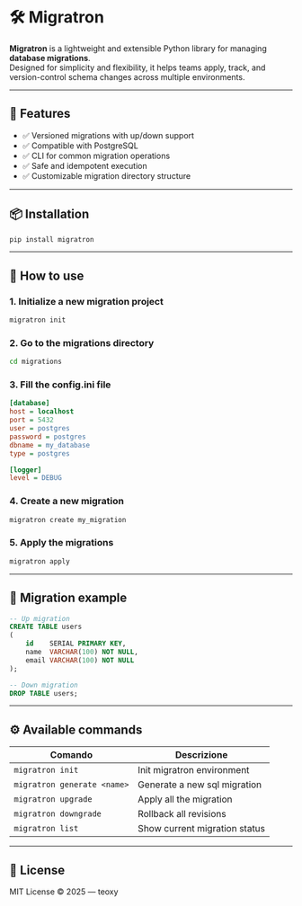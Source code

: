 # 🛠️ Migratron

**Migratron** is a lightweight and extensible Python library for managing **database migrations**.  
Designed for simplicity and flexibility, it helps teams apply, track, and version-control schema changes across multiple
environments.

---

## 🚀 Features

- ✅ Versioned migrations with up/down support
- ✅ Compatible with PostgreSQL
- ✅ CLI for common migration operations
- ✅ Safe and idempotent execution
- ✅ Customizable migration directory structure

---

## 📦 Installation

```bash
pip install migratron
```

---

## 📖 How to use

### 1. Initialize a new migration project

```bash
migratron init
```

### 2. Go to the migrations directory

```bash
cd migrations
```

### 3. Fill the config.ini file

```ini
[database]
host = localhost
port = 5432
user = postgres
password = postgres
dbname = my_database
type = postgres

[logger]
level = DEBUG
```

### 4. Create a new migration

```bash
migratron create my_migration
```

### 5. Apply the migrations

```bash
migratron apply
```

---

## 📄 Migration example

```sql
-- Up migration
CREATE TABLE users
(
    id    SERIAL PRIMARY KEY,
    name  VARCHAR(100) NOT NULL,
    email VARCHAR(100) NOT NULL
);

-- Down migration
DROP TABLE users;
```

---

## ⚙️ Available commands

| Comando                     | Descrizione                   |
|-----------------------------|-------------------------------|
| `migratron init`            | Init migratron environment    |
| `migratron generate <name>` | Generate a new sql migration  |
| `migratron upgrade`         | Apply all the migration       |
| `migratron downgrade`       | Rollback all revisions        |
| `migratron list `           | Show current migration status |

---

## 📄 License

MIT License © 2025 — teoxy
